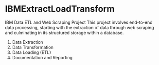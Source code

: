 # IBMExtractLoadTransform
IBM Data ETL and Web Scraping Project  This project involves end-to-end data processing, starting with the extraction of data through web scraping and culminating in its structured storage within a database.

1. Data Extraction
2. Data Transformation
3. Data Loading (ETL)
4. Documentation and Reporting
